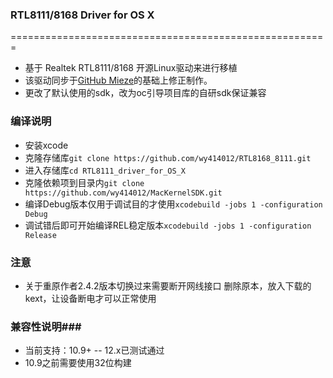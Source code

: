 ### RTL8111/8168 Driver for OS X ###
=======================================================

- 基于 Realtek RTL8111/8168 开源Linux驱动来进行移植
- 该驱动同步于[GitHub Mieze](https://github.com/Mieze/RTL8111_driver_for_OS_X)的基础上修正制作。
- 更改了默认使用的sdk，改为oc引导项目库的自研sdk保证兼容
### 编译说明 ###
- 安装xcode
- 克隆存储库`git clone https://github.com/wy414012/RTL8168_8111.git`
- 进入存储库`cd RTL8111_driver_for_OS_X`
- 克隆依赖项到目录内`git clone https://github.com/wy414012/MacKernelSDK.git`
- 编译Debug版本仅用于调试目的才使用`xcodebuild -jobs 1 -configuration Debug`
- 调试错后即可开始编译REL稳定版本`xcodebuild -jobs 1 -configuration Release`
### 注意 ###
- 关于重原作者2.4.2版本切换过来需要断开网线接口 删除原本，放入下载的kext，让设备断电才可以正常使用
### 兼容性说明###
- 当前支持：10.9+ -- 12.x已测试通过
- 10.9之前需要使用32位构建